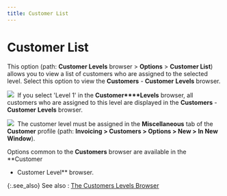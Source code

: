 ```yaml
---
title: Customer List
---
```


# Customer List


This option (path: **Customer Levels** browser > **Options** >  **Customer List**) allows you to view  a list of customers who are assigned to the selected level. Select this  option to view the **Customers** -  **Customer** **Levels**  browser.


![]({{site.mc_baseurl}}/img/example.gif)  If  you select 'Level 1' in the **Customer****Levels** browser, all customers  who are assigned to this level are displayed in the **Customers**  - **Customer** **Levels**  browser.


![]({{site.mc_baseurl}}/img/note.gif)  The  customer level must be assigned in the **Miscellaneous**  tab of the **Customer** profile (path:  **Invoicing &gt; Customers &gt; Options 
 &gt; New &gt; In New Window**).


Options common to the **Customers**  browser are available in the **Customer 
 - Customer Level** browser.


{:.see_also}
See also
: [The Customers  Levels Browser]({{site.mc_baseurl}}/customer-levels/creating-customer-levels/the_customer_levels_browser.html)
